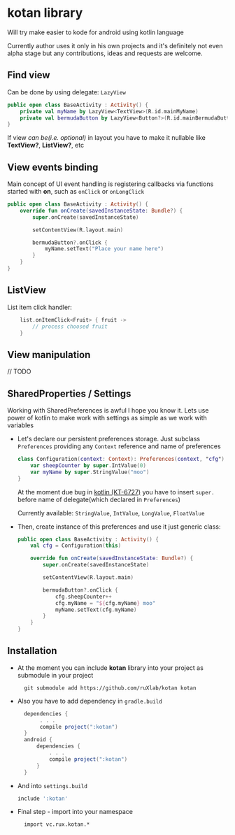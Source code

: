 kotan library
==========================

Will try make easier to kode for android using kotlin language

Currently author uses it only in his own projects and it's definitely not even alpha stage but any contributions, ideas
 and requests are welcome.

Find view
----------------------------
Can be done by using delegate: ```LazyView```

```kotlin
public open class BaseActivity : Activity() {
    private val myName by LazyView<TextView>(R.id.mainMyName)
    private val bermudaButton by LazyView<Button?>(R.id.mainBermudaButton)
}
```


If view _can be(i.e. optional)_ in layout you have to make it nullable like **TextView?**, **ListView?**, etc

View events binding
---------------------------------

Main concept of UI event handling is registering callbacks via functions started with **on**, such as ```onClick``` or ```onLongClick```

```kotlin
public open class BaseActivity : Activity() {
    override fun onCreate(savedInstanceState: Bundle?) {
        super.onCreate(savedInstanceState)

        setContentView(R.layout.main)

        bermudaButton?.onClick {
            myName.setText("Place your name here")
        }
    }
}
```


ListView
-----------------

List item click handler:

```kotlin
    list.onItemClick<Fruit> { fruit ->
        // process choosed fruit
    }
```



View manipulation
------------------------------

// TODO





SharedProperties / Settings
------------------------------

Working with SharedPreferences is awful I hope you know it. Lets use power of kotlin to make work with settings as simple
as we work with variables


* Let's declare our persistent preferences storage. Just subclass ```Preferences``` providing
  any ```Context``` reference and name of preferences
    ```kotlin
    class Configuration(context: Context): Preferences(context, "cfg") {
        var sheepCounter by super.IntValue(0)
        var myName by super.StringValue("moo")
    }
    ```

  At the moment due bug in [kotlin (KT-6727)](https://youtrack.jetbrains.com/issue/KT-6727#comment=27-935290) you have to insert ```super.``` before name of delegate(which declared in ```Preferences```)

  Currently available: ```StringValue```, ```IntValue```, ```LongValue```, ```FloatValue```

* Then, create instance of this preferences and use it just generic class:
    ```kotlin
    public open class BaseActivity : Activity() {
        val cfg = Configuration(this)

        override fun onCreate(savedInstanceState: Bundle?) {
            super.onCreate(savedInstanceState)

            setContentView(R.layout.main)

            bermudaButton?.onClick {
                cfg.sheepCounter++
                cfg.myName = "${cfg.myName} moo"
                myName.setText(cfg.myName)
            }
        }
    }
    ```



Installation
----------------

* At the moment you can include **kotan** library into your project as submodule in your project
    
        git submodule add https://github.com/ruXlab/kotan kotan


* Also you have to add dependency in ```gradle.build```
  ```gradle
    dependencies {
         . . .
         compile project(":kotan")
    }
    android {
        dependencies {
            . . .
            compile project(":kotan")
        }
    }
  ```
* And into ```settings.build```
  ```gradle
  include ':kotan'
  ```
    
* Final step - import into your namespace
    
        import vc.rux.kotan.*
